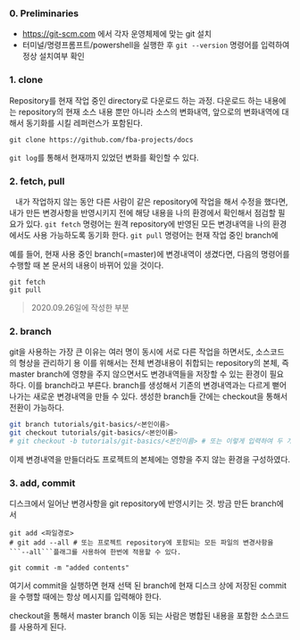 ### 0. Preliminaries

- https://git-scm.com 에서 각자 운영체제에 맞는 git 설치
- 터미널/명령프롬프트/powershell을 실행한 후  ```git --version``` 명령어를 입력하여 정상 설치여부 확인

### 1. clone

Repository를 현재 작업 중인 directory로 다운로드 하는 과정. 다운로드 하는 내용에는 repository의 현재 소스 내용 뿐만 아니라 소스의 변화내역, 앞으로의 변화내역에 대해서 동기화를 시킬 레퍼런스가 포함된다.
```
git clone https://github.com/fba-projects/docs
```

```git log```를 통해서 현재까지 있었던 변화를 확인할 수 있다.

### 2. fetch, pull
``` ```
내가 작업하지 않는 동안 다른 사람이 같은 repository에 작업을 해서 수정을 했다면, 내가 만든 변경사항을 반영시키지 전에 해당 내용을 나의 환경에서 확인해서 점검할 필요가 있다. ```git fetch``` 명령어는 원격 repository에 반영된 모든 변경내역을 나의 환경에서도 사용 가능하도록 동기화 한다. ```git pull``` 명령어는 현재 작업 중인 branch에 

예를 들어, 현재 사용 중인 branch(=master)에 변경내역이 생겼다면, 다음의 명령어를 수행할 때 본 문서의 내용이 바뀌어 있을 것이다.

```
git fetch
git pull
```
> 2020.09.26일에 작성한 부분

### 2. branch

git을 사용하는 가장 큰 이유는 여러 명이 동시에 서로 다른 작업을 하면서도, 소스코드의 형상을 관리하기 용
이를 위해서는 전체 변경내용이 취합되는 repository의 본체, 즉 master branch에 영향을 주지 않으면서도 변경내역들을 저장할 수 있는 환경이 필요하다. 이를 branch라고 부른다. branch를 생성해서 기존의 변경내역과는 다르게 뻗어나가는 새로운 변경내역을 만들 수 있다. 생성한 branch들 간에는 checkout을 통해서 전환이 가능하다.

```bash
git branch tutorials/git-basics/<본인이름>
git checkout tutorials/git-basics/<본인이름>
# git checkout -b tutorials/git-basics/<본인이름> # 또는 이렇게 입력하여 두 개 명령어를 한 번에 수행할 수 있다.
```
이제 변경내역을 만들더라도 프로젝트의 본체에는 영향을 주지 않는 환경을 구성하였다.

### 3. add, commit 
디스크에서 일어난 변경사항을 git repository에 반영시키는 것. 방금 만든 branch에서 

```
git add <파일경로>
# git add --all # 또는 프로젝트 repository에 포함되는 모든 파일의 변경사항을 ```--all```플래그를 사용하여 한번에 적용할 수 있다.
```


```
git commit -m "added contents"
```
여기서 commit을 실행하면 현재 선택 된 branch에 현재 디스크 상에 저장된 
commit을 수행할 때에는 항상 메시지를 입력해야 한다.

checkout을 통해서 master branch 이동
되는 사람은 병합된 내용을 포함한 소스코드를 사용하게 된다.
